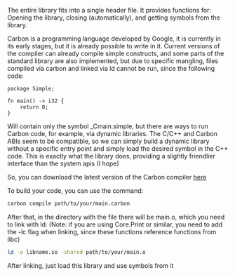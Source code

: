 The entire library fits into a single header file. It provides functions for:
Opening the library, closing (automatically), and getting symbols from the library.

Carbon is a programming language developed by Google, it is currently in its early stages, but it is already possible to write in it. 
Current versions of the compiler can already compile simple constructs, and some parts of the standard library are also implemented, but due to specific mangling, files compiled via carbon and linked via ld cannot be run, since the following code:
```carbon
package Simple;

fn main() -> i32 {
    return 0;
}
```
Will contain only the symbol _Cmain.simple, but there are ways to run Carbon code, for example, via dynamic libraries. 
The C/C++ and Carbon ABIs seem to be compatible, so we can simply build a dynamic library without a specific entry point and simply load the desired symbol in the C++ code. 
This is exactly what the library does, providing a slightly friendlier interface than the system apis (I hope)

So, you can download the latest version of the Carbon compiler [here](https://github.com/carbon-language/carbon-lang/releases)

To build your code, you can use the command:
```bash
carbon compile path/to/your/main.carbon
```

After that, in the directory with the file there will be main.o, which you need to link with ld:
(Note: if you are using Core.Print or similar, you need to add the -lc flag when linking, since these functions reference functions from libc)

```bash
ld -o libname.so -shared path/to/your/main.o
```

After linking, just load this library and use symbols from it
